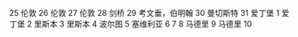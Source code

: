 25 伦敦
26 伦敦
27 伦敦
28 剑桥
29 考文垂，伯明翰
30 曼切斯特
31 爱丁堡
1 爱丁堡
2 里斯本
3 里斯本
4 波尔图
5 塞维利亚
6
7 
8 马德里
9 马德里
10 